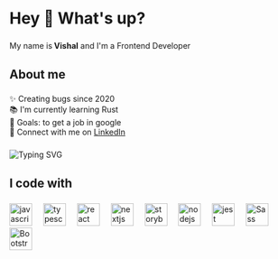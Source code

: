 <h1 align="left">Hey 👋 What's up?</h1>

###

<p align="left">My name is<span><b> Vishal</b></span> and I'm a Frontend Developer</p>

###

<h2 align="left">About me</h2>

###

<p align="left">✨ Creating bugs since 2020<br>📚 I'm currently learning Rust<br>🎯 Goals: to get a job in google<br>💬  Connect with me on <a href="https://www.linkedin.com/in/vishal-kumar-singh-25a77422a/">LinkedIn</a></p>

###

![Typing SVG](https://readme-typing-svg.herokuapp.com?font=Fira+Code&pause=1000&width=435&lines=Hi%F0%9F%91%8B+I+am+Vishal;Welcome+to+my+Github+profile)

###

<h2 align="left">I code with</h2>

###

<div align="left">
  <img src="https://cdn.jsdelivr.net/gh/devicons/devicon/icons/javascript/javascript-original.svg" height="40" alt="javascript logo"  />
  <img width="12" />
  <img src="https://cdn.jsdelivr.net/gh/devicons/devicon/icons/typescript/typescript-original.svg" height="40" alt="typescript logo"  />
  <img width="12" />
  <img src="https://cdn.jsdelivr.net/gh/devicons/devicon/icons/react/react-original.svg" height="40" alt="react logo"  />
  <img width="12" />
  <img src="https://cdn.jsdelivr.net/gh/devicons/devicon/icons/nextjs/nextjs-original.svg" height="40" alt="nextjs logo"  />
  <img width="12" />
  <img src="https://cdn.jsdelivr.net/gh/devicons/devicon/icons/storybook/storybook-original.svg" height="40" alt="storybook logo"  />
  <img width="12" />
  <img src="https://cdn.jsdelivr.net/gh/devicons/devicon/icons/nodejs/nodejs-original.svg" height="40" alt="nodejs logo"  />
  <img width="12" />
  <img src="https://cdn.jsdelivr.net/gh/devicons/devicon/icons/jest/jest-plain.svg" height="40" alt="jest logo"  />
   <img width="12" />
  <img src="https://upload.wikimedia.org/wikipedia/commons/thumb/9/96/Sass_Logo_Color.svg/1200px-Sass_Logo_Color.svg.png" height="40" alt="Sass" />
  <img width="12" />
  <img src="https://cdn.worldvectorlogo.com/logos/bootstrap-4.svg" height="40" alt="Bootstrap" />
  <img width="12" />
</div>

###
